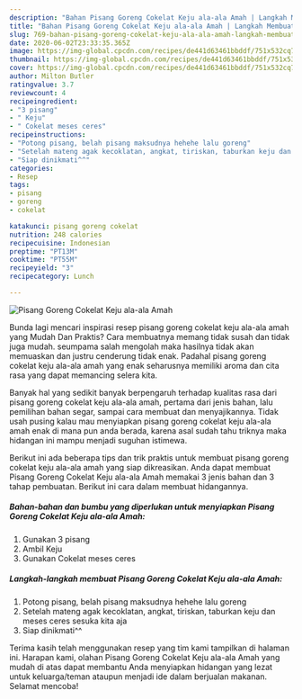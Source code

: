 ```yaml
---
description: "Bahan Pisang Goreng Cokelat Keju ala-ala Amah | Langkah Membuat Pisang Goreng Cokelat Keju ala-ala Amah Yang Sempurna"
title: "Bahan Pisang Goreng Cokelat Keju ala-ala Amah | Langkah Membuat Pisang Goreng Cokelat Keju ala-ala Amah Yang Sempurna"
slug: 769-bahan-pisang-goreng-cokelat-keju-ala-ala-amah-langkah-membuat-pisang-goreng-cokelat-keju-ala-ala-amah-yang-sempurna
date: 2020-06-02T23:33:35.365Z
image: https://img-global.cpcdn.com/recipes/de441d63461bbddf/751x532cq70/pisang-goreng-cokelat-keju-ala-ala-amah-foto-resep-utama.jpg
thumbnail: https://img-global.cpcdn.com/recipes/de441d63461bbddf/751x532cq70/pisang-goreng-cokelat-keju-ala-ala-amah-foto-resep-utama.jpg
cover: https://img-global.cpcdn.com/recipes/de441d63461bbddf/751x532cq70/pisang-goreng-cokelat-keju-ala-ala-amah-foto-resep-utama.jpg
author: Milton Butler
ratingvalue: 3.7
reviewcount: 4
recipeingredient:
- "3 pisang"
- " Keju"
- " Cokelat meses ceres"
recipeinstructions:
- "Potong pisang, belah pisang maksudnya hehehe lalu goreng"
- "Setelah mateng agak kecoklatan, angkat, tiriskan, taburkan keju dan meses ceres sesuka kita aja"
- "Siap dinikmati^^"
categories:
- Resep
tags:
- pisang
- goreng
- cokelat

katakunci: pisang goreng cokelat 
nutrition: 248 calories
recipecuisine: Indonesian
preptime: "PT13M"
cooktime: "PT55M"
recipeyield: "3"
recipecategory: Lunch

---
```



![Pisang Goreng Cokelat Keju ala-ala Amah](https://img-global.cpcdn.com/recipes/de441d63461bbddf/751x532cq70/pisang-goreng-cokelat-keju-ala-ala-amah-foto-resep-utama.jpg)

Bunda lagi mencari inspirasi resep pisang goreng cokelat keju ala-ala amah yang Mudah Dan Praktis? Cara membuatnya memang tidak susah dan tidak juga mudah. seumpama salah mengolah maka hasilnya tidak akan memuaskan dan justru cenderung tidak enak. Padahal pisang goreng cokelat keju ala-ala amah yang enak seharusnya memiliki aroma dan cita rasa yang dapat memancing selera kita.

Banyak hal yang sedikit banyak berpengaruh terhadap kualitas rasa dari pisang goreng cokelat keju ala-ala amah, pertama dari jenis bahan, lalu pemilihan bahan segar, sampai cara membuat dan menyajikannya. Tidak usah pusing kalau mau menyiapkan pisang goreng cokelat keju ala-ala amah enak di mana pun anda berada, karena asal sudah tahu triknya maka hidangan ini mampu menjadi suguhan istimewa.




Berikut ini ada beberapa tips dan trik praktis untuk membuat pisang goreng cokelat keju ala-ala amah yang siap dikreasikan. Anda dapat membuat Pisang Goreng Cokelat Keju ala-ala Amah memakai 3 jenis bahan dan 3 tahap pembuatan. Berikut ini cara dalam membuat hidangannya.

<!--inarticleads1-->

##### Bahan-bahan dan bumbu yang diperlukan untuk menyiapkan Pisang Goreng Cokelat Keju ala-ala Amah:

1. Gunakan 3 pisang
1. Ambil  Keju
1. Gunakan  Cokelat meses ceres




<!--inarticleads2-->

##### Langkah-langkah membuat Pisang Goreng Cokelat Keju ala-ala Amah:

1. Potong pisang, belah pisang maksudnya hehehe lalu goreng
1. Setelah mateng agak kecoklatan, angkat, tiriskan, taburkan keju dan meses ceres sesuka kita aja
1. Siap dinikmati^^




Terima kasih telah menggunakan resep yang tim kami tampilkan di halaman ini. Harapan kami, olahan Pisang Goreng Cokelat Keju ala-ala Amah yang mudah di atas dapat membantu Anda menyiapkan hidangan yang lezat untuk keluarga/teman ataupun menjadi ide dalam berjualan makanan. Selamat mencoba!
